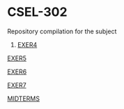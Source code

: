 # CSEL-302
Repository compilation for the subject 

1. <a href="2A_MOJER_EXER4.ipynb">EXER4</a>

<a href="2A_MOJER_EXER5.ipynb">EXER5</a>

<a href="2A_MOJER_EXER6.ipynb">EXER6</a>

<a href="2A_MOJER_EXER7.ipynb">EXER7</a>

<a href="2A_MOJER_MIDTERM.ipynb">MIDTERMS</a>
